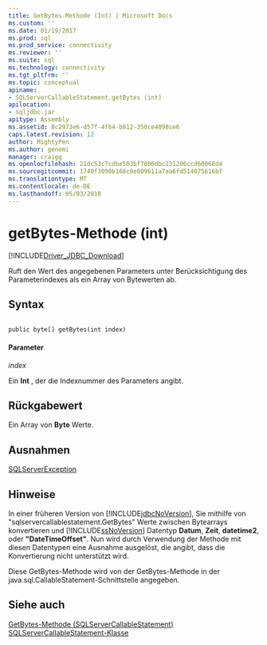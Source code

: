 ```yaml
---
title: GetBytes-Methode (Int) | Microsoft Docs
ms.custom: ''
ms.date: 01/19/2017
ms.prod: sql
ms.prod_service: connectivity
ms.reviewer: ''
ms.suite: sql
ms.technology: connectivity
ms.tgt_pltfrm: ''
ms.topic: conceptual
apiname:
- SQLServerCallableStatement.getBytes (int)
apilocation:
- sqljdbc.jar
apitype: Assembly
ms.assetid: 8c2973e6-d57f-4f64-b812-350ce4098ce6
caps.latest.revision: 12
author: MightyPen
ms.author: genemi
manager: craigg
ms.openlocfilehash: 21dc53c7cdbe503bf7006dbc231206ccd60068d4
ms.sourcegitcommit: 1740f3090b168c0e809611a7aa6fd514075616bf
ms.translationtype: MT
ms.contentlocale: de-DE
ms.lasthandoff: 05/03/2018
---
```

# <a name="getbytes-method-int"></a>getBytes-Methode (int)
[!INCLUDE[Driver_JDBC_Download](../../../includes/driver_jdbc_download.md)]

  Ruft den Wert des angegebenen Parameters unter Berücksichtigung des Parameterindexes als ein Array von Bytewerten ab.  
  
## <a name="syntax"></a>Syntax  
  
```  
  
public byte[] getBytes(int index)  
```  
  
#### <a name="parameters"></a>Parameter  
 *index*  
  
 Ein **Int** , der die Indexnummer des Parameters angibt.  
  
## <a name="return-value"></a>Rückgabewert  
 Ein Array von **Byte** Werte.  
  
## <a name="exceptions"></a>Ausnahmen  
 [SQLServerException](../../../connect/jdbc/reference/sqlserverexception-class.md)  
  
## <a name="remarks"></a>Hinweise  
 In einer früheren Version von [!INCLUDE[jdbcNoVersion](../../../includes/jdbcnoversion_md.md)], Sie mithilfe von "sqlservercallablestatement.GetBytes" Werte zwischen Bytearrays konvertieren und [!INCLUDE[ssNoVersion](../../../includes/ssnoversion_md.md)] Datentyp **Datum**, **Zeit**,  **datetime2**, oder **"DateTimeOffset"**. Nun wird durch Verwendung der Methode mit diesen Datentypen eine Ausnahme ausgelöst, die angibt, dass die Konvertierung nicht unterstützt wird.  
  
 Diese GetBytes-Methode wird von der GetBytes-Methode in der java.sql.CallableStatement-Schnittstelle angegeben.  
  
## <a name="see-also"></a>Siehe auch  
 [GetBytes-Methode &#40;SQLServerCallableStatement&#41;](../../../connect/jdbc/reference/getbytes-method-sqlservercallablestatement.md)   
 [SQLServerCallableStatement-Klasse](../../../connect/jdbc/reference/sqlservercallablestatement-class.md)  
  
  

